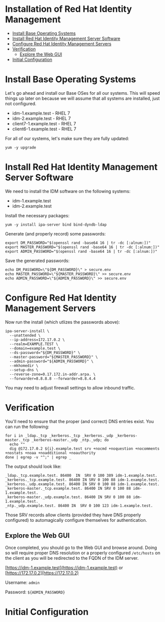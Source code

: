 # Installation of Red Hat Identity Management

<!-- MarkdownTOC depth=4 autolink=true bracket=round -->

- [Install Base Operating Systems](#install-base-operating-systems)
- [Install Red Hat Identity Management Server Software](#install-red-hat-identity-management-server-software)
- [Configure Red Hat Identity Management Servers](#configure-red-hat-identity-management-servers)
- [Verification](#verification)
  - [Explore the Web GUI](#explore-the-web-gui)
- [Initial Configuration](#initial-configuration)

<!-- /MarkdownTOC -->

# Install Base Operating Systems
Let's go ahead and install our Base OSes for all our systems.  This will speed
things up later on because we will assume that all systems are installed, just
not configured.

* idm-1.example.test - RHEL 7
* idm-2.example.test - RHEL 7
* client7-1.example.test - RHEL 7
* client6-1.example.test - RHEL 7

For all of our systems, let's make sure they are fully updated:
```
yum -y upgrade
```

# Install Red Hat Identity Management Server Software
We need to install the IDM software on the following systems:

* idm-1.example.test
* idm-2.example.test

Install the necessary packages:
```
yum -y install ipa-server bind bind-dyndb-ldap
```

Generate (and properly record) some passwords:
```
export DM_PASSWORD="$(openssl rand -base64 16 | tr -dc [:alnum:])"
export MASTER_PASSWORD="$(openssl rand -base64 16 | tr -dc [:alnum:])"
export ADMIN_PASSWORD="$(openssl rand -base64 16 | tr -dc [:alnum:])"
```

Save the generated passwords:
```
echo DM_PASSWORD=\"${DM_PASSWORD}\" > secure.env
echo MASTER_PASSWORD=\"${MASTER_PASSWORD}\" >> secure.env
echo ADMIN_PASSWORD=\"${ADMIN_PASSWORD}\" >> secure.env
```

# Configure Red Hat Identity Management Servers
Now run the install (which utlizes the passwords above):
```
ipa-server-install \
  --unattended \
  --ip-address=172.17.0.2 \
  --realm=EXAMPLE.TEST \
  --domain=example.test \
  --ds-password="${DM_PASSWORD}" \
  --master-password="${MASTER_PASSWORD}" \
  --admin-password="${ADMIN_PASSWORD}" \
  --mkhomedir \
  --setup-dns \
  --reverse-zone=0.17.172.in-addr.arpa. \
  --forwarder=8.8.8.8 --forwarder=8.8.4.4
```

You may need to adjust firewall settings to allow inbound traffic.

# Verification
You'll need to ensure that the proper (and correct) DNS entries exist.  You can
run the following:

```
for i in _ldap._tcp _kerberos._tcp _kerberos._udp _kerberos-master._tcp _kerberos-master._udp _ntp._udp; do
  echo ""
  dig @172.17.0.2 ${i}.example.test srv +nocmd +noquestion +nocomments +nostats +noaa +noadditional +noauthority
done | egrep -v "^;" | egrep _
```

The output should look like:
```
_ldap._tcp.example.test. 86400  IN  SRV 0 100 389 idm-1.example.test.
_kerberos._tcp.example.test. 86400 IN SRV 0 100 88 idm-1.example.test.
_kerberos._udp.example.test. 86400 IN SRV 0 100 88 idm-1.example.test.
_kerberos-master._tcp.example.test. 86400 IN SRV 0 100 88 idm-1.example.test.
_kerberos-master._udp.example.test. 86400 IN SRV 0 100 88 idm-1.example.test.
_ntp._udp.example.test. 86400 IN  SRV 0 100 123 idm-1.example.test.
```

Those SRV records allow clients (provided they have DNS properly configured) to
automagically configure themselves for authentication.

## Explore the Web GUI
Once completed, you should go to the Web GUI and browse around.  Doing so will
require proper DNS resolution or a properly configured ```/etc/hosts``` on the
client as you will be redirected to the FQDN of the IDM server.

[https://idm-1.example.test](https://idm-1.example.test) or [https://172.17.0.2](https://172.17.0.2)

Username: ```admin```

Password: ```${ADMIN_PASSWORD}```

# Initial Configuration

